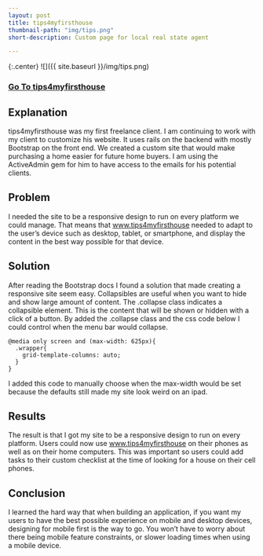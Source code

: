```yaml
---
layout: post
title: tips4myfirsthouse
thumbnail-path: "img/tips.png"
short-description: Custom page for local real state agent

---
```


{:.center}
![]({{ site.baseurl }}/img/tips.png)
<h3><a href ="http://www.tips4myfirsthouse.com/">Go To tips4myfirsthouse</a></h3>

## Explanation

tips4myfirsthouse was my first freelance client. I am continuing to work with my client to customize his website.
It uses rails on the backend with mostly Bootstrap on the front end. We created a custom site that would make purchasing a home easier for future home buyers. I am using the ActiveAdmin gem for him to have access to the emails for his potential clients.

## Problem

I needed the site to be a responsive design to run on every platform we could manage. That means that www.tips4myfirsthouse needed to adapt to the user’s device such as desktop, tablet, or smartphone, and display the content in the best way possible for that device.

## Solution

After reading the Bootstrap docs I found a solution that made creating a responsive site seem easy. Collapsibles are useful when you want to hide and show large amount of content. The .collapse class indicates a collapsible element. This is the content that will be shown or hidden with a click of a button. By added the .collapse class and the css code below I could control when the menu bar would collapse.

```
@media only screen and (max-width: 625px){
  .wrapper{
    grid-template-columns: auto;
  }
}
```

I added this code to manually choose when the max-width would be set because the defaults still made my site look weird on an ipad.

## Results

The result is that I got my site to be a responsive design to run on every platform. Users could now use www.tips4myfirsthouse on their phones as well as on their home computers. This was important so users could add tasks to their custom checklist at the time of looking for a house on their cell phones.

## Conclusion

I learned the hard way that when building an application, if you want my users to have the best possible experience on mobile and desktop devices, designing for mobile first is the way to go. You won’t have to worry about there being mobile feature constraints, or slower loading times when using a mobile device.
